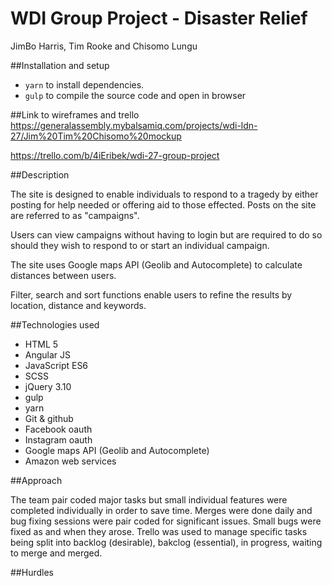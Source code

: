 # WDI Group Project - Disaster Relief
JimBo Harris, Tim Rooke and Chisomo Lungu


##Installation and setup

* `yarn` to install dependencies.
* `gulp` to compile the source code and open in browser

##Link to wireframes and trello
https://generalassembly.mybalsamiq.com/projects/wdi-ldn-27/Jim%20Tim%20Chisomo%20mockup

https://trello.com/b/4iEribek/wdi-27-group-project

##Description

The site is designed to enable individuals to respond to a tragedy by either posting for help needed or offering aid to those effected. Posts on the site are referred to as "campaigns".

Users can view campaigns without having to login but are required to do so should they wish to respond to or start an individual campaign.

The site uses Google maps API (Geolib and Autocomplete) to calculate distances between users.

Filter, search and sort functions enable users to refine the results by location, distance and keywords.

##Technologies used

* HTML 5
* Angular JS
* JavaScript ES6
* SCSS
* jQuery 3.10
* gulp
* yarn
* Git & github
* Facebook oauth
* Instagram oauth
* Google maps API (Geolib and Autocomplete)
* Amazon web services

##Approach

The team pair coded major tasks but small individual features were completed individually in order to save time. Merges were done daily and bug fixing sessions were pair coded for significant issues. Small bugs were fixed as and when they arose. Trello was used to manage specific tasks being split into backlog (desirable), bakclog (essential), in progress, waiting to merge and merged.


##Hurdles
